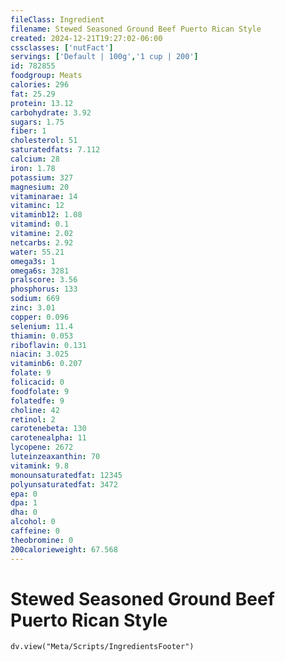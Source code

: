 ```yaml
---
fileClass: Ingredient
filename: Stewed Seasoned Ground Beef Puerto Rican Style
created: 2024-12-21T19:27:02-06:00
cssclasses: ['nutFact']
servings: ['Default | 100g','1 cup | 200']
id: 782855
foodgroup: Meats
calories: 296
fat: 25.29
protein: 13.12
carbohydrate: 3.92
sugars: 1.75
fiber: 1
cholesterol: 51
saturatedfats: 7.112
calcium: 28
iron: 1.78
potassium: 327
magnesium: 20
vitaminarae: 14
vitaminc: 12
vitaminb12: 1.08
vitamind: 0.1
vitamine: 2.02
netcarbs: 2.92
water: 55.21
omega3s: 1
omega6s: 3281
pralscore: 3.56
phosphorus: 133
sodium: 669
zinc: 3.01
copper: 0.096
selenium: 11.4
thiamin: 0.053
riboflavin: 0.131
niacin: 3.025
vitaminb6: 0.207
folate: 9
folicacid: 0
foodfolate: 9
folatedfe: 9
choline: 42
retinol: 2
carotenebeta: 130
carotenealpha: 11
lycopene: 2672
luteinzeaxanthin: 70
vitamink: 9.8
monounsaturatedfat: 12345
polyunsaturatedfat: 3472
epa: 0
dpa: 1
dha: 0
alcohol: 0
caffeine: 0
theobromine: 0
200calorieweight: 67.568
---
```


# Stewed Seasoned Ground Beef Puerto Rican Style

```dataviewjs
dv.view("Meta/Scripts/IngredientsFooter")
```